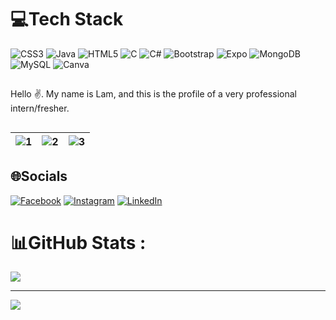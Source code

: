 
# 💻Tech Stack
![CSS3](https://img.shields.io/badge/css3-%231572B6.svg?style=for-the-badge&logo=css3&logoColor=white) ![Java](https://img.shields.io/badge/java-%23ED8B00.svg?style=for-the-badge&logo=java&logoColor=white) ![HTML5](https://img.shields.io/badge/html5-%23E34F26.svg?style=for-the-badge&logo=html5&logoColor=white) ![C](https://img.shields.io/badge/c-%2300599C.svg?style=for-the-badge&logo=c&logoColor=white) ![C#](https://img.shields.io/badge/c%23-%23239120.svg?style=for-the-badge&logo=c-sharp&logoColor=white) ![Bootstrap](https://img.shields.io/badge/bootstrap-%23563D7C.svg?style=for-the-badge&logo=bootstrap&logoColor=white) ![Expo](https://img.shields.io/badge/expo-1C1E24?style=for-the-badge&logo=expo&logoColor=#D04A37) ![MongoDB](https://img.shields.io/badge/MongoDB-%234ea94b.svg?style=for-the-badge&logo=mongodb&logoColor=white) 
![MySQL](https://img.shields.io/badge/mysql-%2300f.svg?style=for-the-badge&logo=mysql&logoColor=white) ![Canva](https://img.shields.io/badge/Canva-%2300C4CC.svg?style=for-the-badge&logo=Canva&logoColor=white)

## 
Hello ✌️. My name is Lam, and this is the profile of a very professional intern/fresher.


##
| ![1](https://media.giphy.com/media/UbbPsL95nT0T6tKrIw/giphy.gif) | ![2](https://media.giphy.com/media/UH9QKcraNtbxK/giphy.gif) | ![3](https://media.giphy.com/media/HPeLSXWtdnUzK/giphy.gif) |
| --- | --- | --- |
## 🌐Socials
[![Facebook](https://img.shields.io/badge/Facebook-%231877F2.svg?logo=Facebook&logoColor=white)](https://www.facebook.com/tlawzz) [![Instagram](https://img.shields.io/badge/Instagram-%23E4405F.svg?logo=Instagram&logoColor=white)](https://www.instagram.com/tlam.jpg/?theme=dark) [![LinkedIn](https://img.shields.io/badge/LinkedIn-%230077B5.svg?logo=linkedin&logoColor=white)](https://www.linkedin.com/in/tlamabc/) 
# 📊GitHub Stats :

![](https://github-readme-stats.vercel.app/api/top-langs/?username=tlamabc&theme=onedark&hide_border=false&include_all_commits=true&count_private=false&layout=compact)

---
[![](https://visitcount.itsvg.in/api?id=tlamabc&icon=0&color=0)](https://visitcount.itsvg.in)
